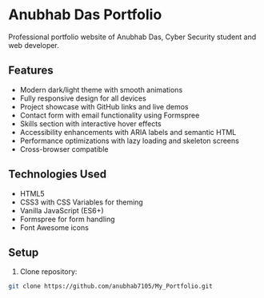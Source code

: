 # Anubhab Das Portfolio

Professional portfolio website of Anubhab Das, Cyber Security student and web developer.

## Features
- Modern dark/light theme with smooth animations
- Fully responsive design for all devices
- Project showcase with GitHub links and live demos
- Contact form with email functionality using Formspree
- Skills section with interactive hover effects
- Accessibility enhancements with ARIA labels and semantic HTML
- Performance optimizations with lazy loading and skeleton screens
- Cross-browser compatible

## Technologies Used
- HTML5
- CSS3 with CSS Variables for theming
- Vanilla JavaScript (ES6+)
- Formspree for form handling
- Font Awesome icons

## Setup
1. Clone repository:
```bash
git clone https://github.com/anubhab7105/My_Portfolio.git